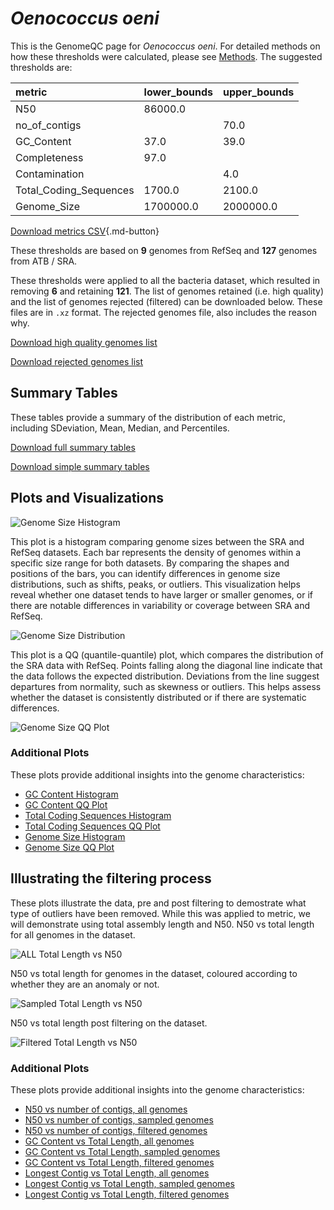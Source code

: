 # *Oenococcus oeni*

This is the GenomeQC page for *Oenococcus oeni*. For detailed methods on how these thresholds were calculated, please see [Methods](../../methods.md).
The suggested thresholds are: 

| metric                 | lower_bounds   | upper_bounds   |
|:-----------------------|:---------------|:---------------|
| N50                    | 86000.0        |                |
| no_of_contigs          |                | 70.0           |
| GC_Content             | 37.0           | 39.0           |
| Completeness           | 97.0           |                |
| Contamination          |                | 4.0            |
| Total_Coding_Sequences | 1700.0         | 2100.0         |
| Genome_Size            | 1700000.0      | 2000000.0      |

[Download metrics CSV](Oenococcus_oeni_metrics.csv){.md-button}


These thresholds are based on **9** genomes from RefSeq and **127** genomes from ATB / SRA.

These thresholds were applied to all the bacteria dataset, which resulted in removing **6** and retaining **121**.
The list of genomes retained (i.e. high quality) and the list of genomes rejected (filtered) can be downloaded below. These files are in `.xz` format. The rejected genomes file, also includes the reason why.

[Download high quality genomes list](Oenococcus_oeni_high_quality_genomes.csv.xz)


[Download rejected genomes list](Oenococcus_oeni_filtered_out_genomes.csv.xz)



## Summary Tables
These tables provide a summary of the distribution of each metric, including SDeviation, Mean, Median, and Percentiles.

[Download full summary tables](summary.csv)

[Download simple summary tables](selected_summary.csv)

## Plots and Visualizations

![Genome Size Histogram](Genome_Size_refseq_histogram_kde.png)

This plot is a histogram comparing genome sizes between the SRA and RefSeq datasets. Each bar represents the density of genomes within a specific size range for both datasets. By comparing the shapes and positions of the bars, you can identify differences in genome size distributions, such as shifts, peaks, or outliers. This visualization helps reveal whether one dataset tends to have larger or smaller genomes, or if there are notable differences in variability or coverage between SRA and RefSeq.

![Genome Size Distribution](Genome_Size_refseq_histogram_kde.png)

This plot is a QQ (quantile-quantile) plot, which compares the distribution of the SRA data with RefSeq. Points falling along the diagonal line indicate that the data follows the expected distribution. Deviations from the line suggest departures from normality, such as skewness or outliers. This helps assess whether the dataset is consistently distributed or if there are systematic differences.

![Genome Size QQ Plot](Genome_Size_refseq_qqplot.png)

### Additional Plots

These plots provide additional insights into the genome characteristics:

- [GC Content Histogram](GC_Content_refseq_histogram_kde.png)
- [GC Content QQ Plot](GC_Content_refseq_qqplot.png)
- [Total Coding Sequences Histogram](Total_Coding_Sequences_refseq_histogram_kde.png)
- [Total Coding Sequences QQ Plot](Total_Coding_Sequences_refseq_qqplot.png)
- [Genome Size Histogram](Genome_Size_refseq_histogram_kde.png)
- [Genome Size QQ Plot](Genome_Size_refseq_qqplot.png)
## Illustrating the filtering process
These plots illustrate the data, pre and post filtering to demostrate what type of outliers have been removed. While this was applied to metric, we will demonstrate using total assembly length and N50.
N50 vs total length for all genomes in the dataset.

![ALL Total Length vs N50](Oenococcus_oeni_all_total_length_N50.png)

N50 vs total length for genomes in the dataset, coloured according to whether they are an anomaly or not.

![Sampled Total Length vs N50](Oenococcus_oeni_sample_total_length_N50.png)

N50 vs total length post filtering on the dataset.

![Filtered Total Length vs N50](Oenococcus_oeni_filt_total_length_N50.png)

### Additional Plots

These plots provide additional insights into the genome characteristics:

- [N50 vs number of contigs, all genomes](Oenococcus_oeni_all_N50_number.png)
- [N50 vs number of contigs, sampled genomes](Oenococcus_oeni_sample_N50_number.png)
- [N50 vs number of contigs, filtered genomes](Oenococcus_oeni_filt_N50_number.png)
- [GC Content vs Total Length, all genomes](Oenococcus_oeni_all_total_length_GC_Content.png)
- [GC Content vs Total Length, sampled genomes](Oenococcus_oeni_sample_total_length_GC_Content.png)
- [GC Content vs Total Length, filtered genomes](Oenococcus_oeni_filt_total_length_GC_Content.png)
- [Longest Contig vs Total Length, all genomes](Oenococcus_oeni_all_total_length_longest.png)
- [Longest Contig vs Total Length, sampled genomes](Oenococcus_oeni_sample_total_length_longest.png)
- [Longest Contig vs Total Length, filtered genomes](Oenococcus_oeni_filt_total_length_longest.png)
